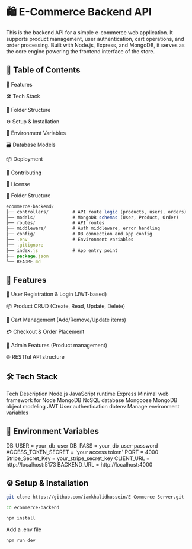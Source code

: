 # 🛍️ E-Commerce Backend API
This is the backend API for a simple e-commerce web application. It supports product management, user authentication, cart operations, and order processing. Built with Node.js, Express, and MongoDB, it serves as the core engine powering the frontend interface of the store.

## 📑 Table of Contents

🚀 Features

🛠 Tech Stack

📁 Folder Structure

⚙️ Setup & Installation

🔐 Environment Variables

🗃️ Database Models

📦 Deployment

🤝 Contributing

📄 License


📁 Folder Structure

```js
ecommerce-backend/
├── controllers/         # API route logic (products, users, orders)
├── models/              # MongoDB schemas (User, Product, Order)
├── routes/              # API routes
├── middleware/          # Auth middleware, error handling
├── config/              # DB connection and app config
├── .env                 # Environment variables
├── .gitignore
├── index.js             # App entry point
├── package.json
└── README.md
```

## 🚀 Features

🔐 User Registration & Login (JWT-based)

📦 Product CRUD (Create, Read, Update, Delete)

🛒 Cart Management (Add/Remove/Update items)

💳 Checkout & Order Placement

🔎 Admin Features (Product management)

🌐 RESTful API structure


## 🛠 Tech Stack
Tech	    Description
Node.js	    JavaScript runtime
Express	    Minimal web framework for Node
MongoDB	    NoSQL database
Mongoose	MongoDB object modeling
JWT	User    authentication
dotenv	    Manage environment variables

## 🔐 Environment Variables

DB_USER = your_db_user
DB_PASS = your_db_user-password
ACCESS_TOKEN_SECRET = 'your access token'
PORT = 4000
Stripe_Secret_Key = your_stripe_secret_key
CLIENT_URL = http://localhost:5173
BACKEND_URL = http://localhost:4000

## ⚙️ Setup & Installation

```bash
git clone https://github.com/iamkhalidhussein/E-Commerce-Server.git
```

```bash
cd ecommerce-backend
```

```bash
npm install
```

Add a .env file

```bash
npm run dev
```